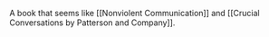 A book that seems like [[Nonviolent Communication]] and [[Crucial Conversations by Patterson and Company]].